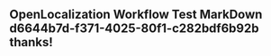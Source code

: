 <properties
ms.topic="hero-topic"
ms.test1="hero-topic"
ms.test2="test"/>

## OpenLocalization Workflow Test MarkDown d6644b7d-f371-4025-80f1-c282bdf6b92b thanks!

